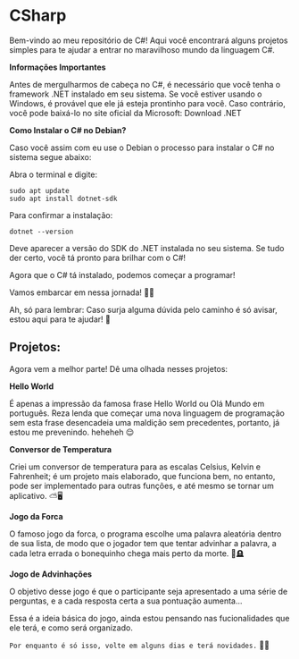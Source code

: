 # CSharp

Bem-vindo ao meu repositório de C#! Aqui você encontrará alguns projetos simples para te ajudar a entrar no maravilhoso mundo da linguagem C#.

**Informações Importantes**

Antes de mergulharmos de cabeça no C#, é necessário que você tenha o framework .NET instalado em seu sistema. Se você estiver usando o Windows, 
é provável que ele já esteja prontinho para você. Caso contrário, você pode baixá-lo no site oficial da Microsoft: Download .NET

**Como Instalar o C# no Debian?**

Caso você assim com eu use o Debian o processo para instalar o C# no sistema segue abaixo:

Abra o terminal e digite:

    sudo apt update
    sudo apt install dotnet-sdk

Para confirmar a instalação:

    dotnet --version

Deve aparecer a versão do SDK do .NET instalada no seu sistema. Se tudo der certo, você tá pronto para brilhar com o C#!

Agora que o C# tá instalado, podemos começar a programar! 

Vamos embarcar em nessa jornada! 🚀✨

Ah, só para lembrar: Caso surja alguma dúvida pelo caminho é só avisar, estou aqui para te ajudar! 🥰 

## Projetos:

Agora vem a melhor parte! Dê uma olhada nesses projetos: 


**Hello World**

É apenas a impressão da famosa frase Hello World ou Olá Mundo em português. Reza lenda que começar uma nova linguagem
de programação sem esta frase desencadeia uma maldição sem precedentes, portanto, já estou me prevenindo. heheheh 😌

**Conversor de Temperatura**

Criei um conversor de temperatura para as escalas Celsius, Kelvin e Fahrenheit; é um projeto mais elaborado, que
funciona bem, no entanto, pode ser implementado para outras funções, e até mesmo se tornar um aplicativo. ⛅🖥️

**Jogo da Forca**

O famoso jogo da forca, o programa escolhe uma palavra aleatória dentro de sua lista, de modo que o jogador tem que 
tentar advinhar a palavra, a cada letra errada o bonequinho chega mais perto da morte. 🔮🪦

**Jogo de Advinhações**

O objetivo desse jogo é que o participante seja apresentado a uma série de perguntas, e a cada resposta certa a sua pontuação aumenta...

Essa é a ideia básica do jogo, ainda estou pensando nas fucionalidades que ele terá, e como será organizado. 

``` Por enquanto é só isso, volte em alguns dias e terá novidades. ``` 
🔋🤖
